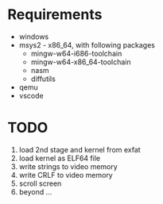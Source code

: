 Requirements
============
* windows
* msys2 - x86_64, with following packages
  * mingw-w64-i686-toolchain
  * mingw-w64-x86_64-toolchain
  * nasm
  * diffutils
* qemu
* vscode

TODO
====
1. load 2nd stage and kernel from exfat
2. load kernel as ELF64 file
3. write strings to video memory
4. write CRLF to video memory
5. scroll screen
6. beyond ...
